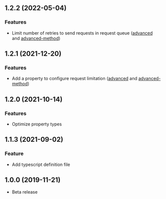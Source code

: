 <a name="1.2.2"></a>
## 1.2.2 (2022-05-04)

### Features

* Limit number of retries to send requests in request queue ([advanced](https://documentation.mapp.com/latest/en/vue-15741417.html#id-.SMPVuev1.0-advanced) and [advanced-method](https://documentation.mapp.com/latest/en/vue-15741417.html#id-.SMPVuev1.0-advanced-method))

<a name="1.2.1"></a>
## 1.2.1 (2021-12-20)

### Features

* Add a property to configure request limitation ([advanced](https://documentation.mapp.com/latest/en/vue-15741417.html#id-.SMPVuev1.0-advanced) and [advanced-method](https://documentation.mapp.com/latest/en/vue-15741417.html#id-.SMPVuev1.0-advanced-method))

<a name="1.2.0"></a>
## 1.2.0 (2021-10-14)

### Features

* Optimize property types

<a name="1.1.0"></a>
## 1.1.3 (2021-09-02)

### Feature

* Add typescript definition file

<a name="1.0.0"></a>
## 1.0.0 (2019-11-21)

* Beta release
